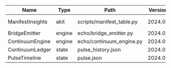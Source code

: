 | Name | Type | Path | Version | Digest | Dependencies |
| --- | --- | --- | --- | --- | --- |
| ManifestInsights | akit | scripts/manifest_table.py | 2024.05 | 7b44fdbea0b09d989fbc4be734ebdd47491d2c66120e182c391f247758e9ee36 | BridgeEmitter, ContinuumEngine |
| BridgeEmitter | engine | echo/bridge_emitter.py | 2024.05 | 17843844daabd8cd2613a35d2eafbca51c209d144ef76364b990fb5bc48de583 | — |
| ContinuumEngine | engine | echo/continuum_engine.py | 2024.05 | 5d621cd31c03c821044e3facdbde4024167922c48f6f5dc366eb094136a278a7 | BridgeEmitter |
| ContinuumLedger | state | pulse_history.json | 2024.05 | 9d6d7aecba16e1736615d9b539678b06a2776c9a9d975c21304e5c4ab292729d | PulseTimeline |
| PulseTimeline | state | pulse.json | 2024.05 | 63492ba7baf2aaea68ea6bccbef43bbf2a1072565cfe276b6a49e266763d6cd1 | ContinuumEngine |
